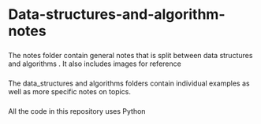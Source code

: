 # Data-structures-and-algorithm-notes
#####
The notes folder contain general notes that is split between data structures and algorithms . 
It also includes images for reference
#####
The data_structures and algorithms folders contain individual examples as well as more specific notes on topics. 
#####
All the code in this repository uses Python

